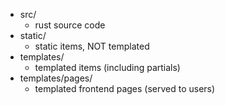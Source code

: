 - src/ 
  - rust source code
- static/
  - static items, NOT templated
- templates/
  - templated items (including partials)
- templates/pages/
  - templated frontend pages (served to users)
